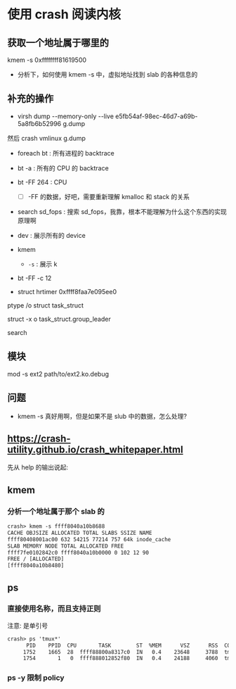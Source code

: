 # 使用 crash 阅读内核

## 获取一个地址属于哪里的
kmem -s 0xffffffff81619500

- 分析下，如何使用 kmem -s 中，虚拟地址找到 slab 的各种信息的

## 补充的操作
- virsh dump --memory-only --live e5fb54af-98ec-46d7-a69b-5a8fb6b52996 g.dump

然后 crash vmlinux g.dump

- foreach bt : 所有进程的 backtrace
- bt -a : 所有的 CPU 的 backtrace
- bt -FF  264 : CPU
  - [ ] -FF 的数据，好吧，需要重新理解 kmalloc 和 stack 的关系
- search sd_fops : 搜索 sd_fops，我靠，根本不能理解为什么这个东西的实现原理啊
- dev : 展示所有的 device
- kmem
  - `-s` : 展示 k

- bt -FF -c 12
- struct hrtimer 0xffff8faa7e095ee0

ptype /o struct task_struct

struct -x o task_struct.group_leader

search


## 模块
mod -s ext2 path/to/ext2.ko.debug

## 问题
- kmem -s 真好用啊，但是如果不是 slub 中的数据，怎么处理?

## https://crash-utility.github.io/crash_whitepaper.html

先从 help 的输出说起:

## kmem

### 分析一个地址属于那个 slab 的
```txt
crash> kmem -s ffff8040a10b8688
CACHE OBJSIZE ALLOCATED TOTAL SLABS SSIZE NAME
ffff80408001ac00 632 54215 77214 757 64k inode_cache
SLAB MEMORY NODE TOTAL ALLOCATED FREE
ffff7fe0102842c0 ffff8040a10b0000 0 102 12 90
FREE / [ALLOCATED]
[ffff8040a10b8480]
```

## ps

### 直接使用名称，而且支持正则
注意: 是单引号
```txt
crash> ps 'tmux*'
      PID    PPID  CPU       TASK        ST  %MEM      VSZ      RSS  COMM
     1752    1665  28  ffff88800a8317c0  IN   0.4    23648     3788  tmux: client
     1754       1   0  ffff888012852f80  IN   0.4    24188     4060  tmux: server
```

### ps -y 限制 policy
